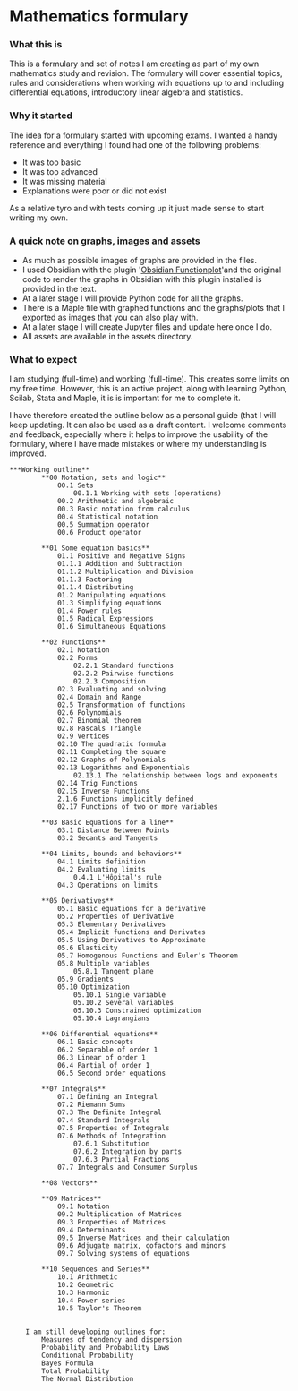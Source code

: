 # Mathematics formulary

### What this is

This is a formulary and set of notes I am creating as part of my own mathematics study and revision. The formulary will cover essential topics, rules and considerations when working with equations up to and including differential equations, introductory linear algebra and statistics.

### Why it started

The idea for a formulary started with upcoming exams. I wanted a handy reference and everything I found had one of the following problems:

- It was too basic
- It was too advanced
- It was missing material
- Explanations were poor or did not exist

As a relative tyro and with tests coming up it just made sense to start writing my own.

### A quick note on graphs, images and assets

- As much as possible images of graphs are provided in the files.
- I used Obsidian with the plugin '[Obsidian Functionplot](https://github.com/leonhma/obsidian-functionplot)'and the original code to render the graphs in Obsidian with this plugin installed is provided in the text.
- At a later stage I will provide Python code for all the graphs.
- There is a Maple file with graphed functions and the graphs/plots that I exported as images that you can also play with.
- At a later stage I will create Jupyter files and update here once I do.
- All assets are available in the assets directory.

### What to expect

I am studying (full-time) and working (full-time). This creates some limits on my free time. However, this is an active project, along with learning Python, Scilab, Stata and Maple, it is is important for me to complete it.

I have therefore created the outline below as a personal guide (that I will keep updating. It can also be used as a draft content. I welcome comments and feedback, especially where it helps to improve the usability of the formulary, where I have made mistakes or where my understanding is improved.

```
***Working outline**
		**00 Notation, sets and logic**
			00.1 Sets
				00.1.1 Working with sets (operations)
			00.2 Arithmetic and algebraic
			00.3 Basic notation from calculus
			00.4 Statistical notation
			00.5 Summation operator
			00.6 Product operator
			
		**01 Some equation basics**
			01.1 Positive and Negative Signs
			01.1.1 Addition and Subtraction
			01.1.2 Multiplication and Division
			01.1.3 Factoring
			01.1.4 Distributing
			01.2 Manipulating equations
			01.3 Simplifying equations
			01.4 Power rules
			01.5 Radical Expressions
			01.6 Simultaneous Equations
			
		**02 Functions**
			02.1 Notation
			02.2 Forms
				02.2.1 Standard functions
				02.2.2 Pairwise functions
				02.2.3 Composition
			02.3 Evaluating and solving
			02.4 Domain and Range
			02.5 Transformation of functions
			02.6 Polynomials
			02.7 Binomial theorem
			02.8 Pascals Triangle
			02.9 Vertices
			02.10 The quadratic formula
			02.11 Completing the square
			02.12 Graphs of Polynomials
			02.13 Logarithms and Exponentials
				02.13.1 The relationship between logs and exponents
			02.14 Trig Functions
			02.15 Inverse Functions
			2.1.6 Functions implicitly defined
			02.17 Functions of two or more variables
		
		**03 Basic Equations for a line**
			03.1 Distance Between Points
			03.2 Secants and Tangents
			
		**04 Limits, bounds and behaviors**
			04.1 Limits definition
			04.2 Evaluating limits
				0.4.1 L'Hôpital's rule
			04.3 Operations on limits
			
		**05 Derivatives** 
			05.1 Basic equations for a derivative
			05.2 Properties of Derivative
			05.3 Elementary Derivatives
			05.4 Implicit functions and Derivates
			05.5 Using Derivatives to Approximate
			05.6 Elasticity
			05.7 Homogenous Functions and Euler’s Theorem
			05.8 Multiple variables
				05.8.1 Tangent plane
			05.9 Gradients
			05.10 Optimization
				05.10.1 Single variable
				05.10.2 Several variables
				05.10.3 Constrained optimization
				05.10.4 Lagrangians
			
		**06 Differential equations**
			06.1 Basic concepts
			06.2 Separable of order 1
			06.3 Linear of order 1
			06.4 Partial of order 1
			06.5 Second order equations
			
		**07 Integrals**
			07.1 Defining an Integral
			07.2 Riemann Sums
			07.3 The Definite Integral
			07.4 Standard Integrals
			07.5 Properties of Integrals
			07.6 Methods of Integration
				07.6.1 Substitution
				07.6.2 Integration by parts
				07.6.3 Partial Fractions
			07.7 Integrals and Consumer Surplus
      
		**08 Vectors**
			
		**09 Matrices**
			09.1 Notation
			09.2 Multiplication of Matrices
			09.3 Properties of Matrices
			09.4 Determinants
			09.5 Inverse Matrices and their calculation
			09.6 Adjugate matrix, cofactors and minors
			09.7 Solving systems of equations
			
		**10 Sequences and Series**
			10.1 Arithmetic
			10.2 Geometric
			10.3 Harmonic
			10.4 Power series
			10.5 Taylor's Theorem


    I am still developing outlines for:
		Measures of tendency and dispersion
		Probability and Probability Laws
		Conditional Probability
		Bayes Formula
		Total Probability
		The Normal Distribution
```
